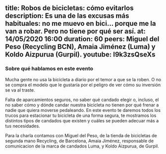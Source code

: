 title: Robos de bicicletas: cómo evitarlos
description: Es una de las excusas más habituales: no me muevo en bici… porque me la van a robar. Pero no tiene por qué ser así.
at: 14/05/2020 16:00
duration: 60
peers: Miguel del Peso (Recycling BCN), Amaia Jiménez (Luma) y Koldo Aizpurua (Gurpil).
youtube: I9k3zsQseXs
----
### Sobre qué hablamos en este evento

Mucha gente no usa la bicicleta a diario por el temor a que se la roben. O no se compra el modelo que le gustaría por el peligro de ver cómo su inversión se va al traste.

Falta de aparcamientos seguros, no saber qué candado elegir o, incluso, el no saber cómo y dónde candar nuestra bicicleta no tienen por qué frenar a nadie que quiera moverse pedaleando. En este evento te daremos todos los trucos para estacionar tu bicicleta de una forma segura, te mostramos los distintos tipos de candados que existen y cuáles se pueden adecuar más a tus necesidades.

Para la charla contamos con Miguel del Peso, de la tienda de bicicletas de segunda mano Recycling, de Barcelona, Amaia Jiménez, responsable de comunicacion de la marca de candados Luma, y Koldo Aizpurua, de Gurpil.
